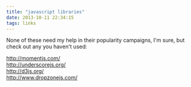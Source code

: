 ```yaml
---
title: "javascript libraries"
date: 2013-10-11 22:34:15
tags: links
---
```


<p>
None of these need my help in their popularity campaigns, I'm sure, but check out any you haven't used:
</p>

<p>
  <a href="http://momentjs.com/">http://momentjs.com/</a><br />
  <a href="http://underscorejs.org/">http://underscorejs.org/</a><br />
  <a href="http://d3js.org/">http://d3js.org/</a><br />
  <a href="http://www.dropzonejs.com/">http://www.dropzonejs.com/</a><br />
</p>
